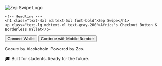 <!DOCTYPE html>
<html lang="en">
<head>
  <meta charset="UTF-8">
  <meta name="viewport" content="width=device-width, initial-scale=1.0">
  <title>Zep Swipe — Africa's Checkout Button</title>
  <script src="https://cdn.tailwindcss.com"></script>
</head>
<body class="bg-gradient-to-br from-[#001f3f] via-[#003366] to-[#0077cc] text-white min-h-screen flex flex-col items-center justify-center font-sans">
  
  <!-- Logo -->
  <div class="flex flex-col items-center space-y-4 text-center">
    <img src="https://your-logo-link-here.png" alt="Zep Swipe Logo" class="w-20 h-20 rounded-full shadow-lg">
    
    <!-- Headline -->
    <h1 class="text-4xl md:text-5xl font-bold">Zep Swipe</h1>
    <p class="text-lg md:text-xl text-gray-200">Africa's Checkout Button & Borderless Wallet</p>
  </div>

  <!-- CTA Buttons -->
  <div class="mt-8 flex flex-col md:flex-row gap-4">
    <button class="px-6 py-3 bg-white text-[#001f3f] font-semibold rounded-xl shadow hover:bg-gray-100 transition">
      Connect Wallet
    </button>
    <button class="px-6 py-3 bg-[#0077cc] border border-white font-semibold rounded-xl shadow hover:bg-[#0099ff] transition">
      Continue with Mobile Number
    </button>
  </div>

  <!-- Tagline -->
  <p class="mt-6 text-sm text-gray-300">Secure by blockchain. Powered by Zep.</p>

  <!-- Footer -->
  <footer class="absolute bottom-4 text-xs text-gray-400 text-center">
    🎓 Built for students. Ready for the future.
  </footer>

</body>
</html>